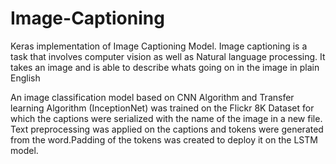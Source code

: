 # Image-Captioning
Keras implementation of Image Captioning Model. Image captioning is a task that involves computer vision as well as Natural language processing. It takes an image and is able to describe whats going on in the image in plain English

An image classification model based on CNN Algorithm and Transfer learning Algorithm (InceptionNet) was trained on the Flickr 8K Dataset for which the captions were serialized with the name of the image in a new file. 
Text preprocessing was applied on the captions and tokens were generated from the word.Padding of the tokens was created to deploy it on the LSTM model.

